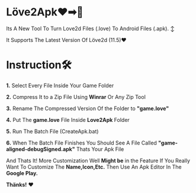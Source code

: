 # Löve2Apk❤➡🤖

Its A New Tool To Turn Love2d Files (.love) To Android Files (.apk). ↕

It Supports The Latest Version Of Löve2d (11.5)❤

# Instruction🛠

**1.** Select Every File Inside Your Game Folder

**2.** Compress It to a Zip File Using **Winrar** Or Any Zip Tool

**3.** Rename The Compressed Version Of the Folder to **"game.love"**

**4.** Put The **game.love** File Inside **Love2Apk** Folder

**5.** Run The Batch File (CreateApk.bat)

**6.** When The Batch File Finishes You Should See A File Called **"game-aligned-debugSigned.apk"** Thats Your Apk File

And Thats It!
More Customization Well **Might be** in the Feature
If You Really Want To Customize The **Name,Icon,Etc.**
Then Use An Apk Editor In The **Google Play.**

**Thänks!** ❤
